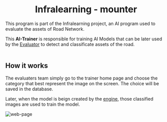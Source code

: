<h1 align="center"> Infralearning - mounter </h1>

This program is part of the <a ref="https://github.com/victordalosto/infralearning">Infralearning</a> project, an AI program used to evaluate the assets of Road Network.

This <b>AI-Trainer</b> is responsible for training AI Models that can be later used by the <a href="https://github.com/victordalosto/infralearning-evaluate">Evaluator</a> to detect and classificate assets of the road.
<br/><br/>


<h2> How it works </h2>

The evaluaters team simply go to the trainer home page and choose the category that best represent the image on the screen. The choice will be saved in the database.

Later, when the model is beign created by the <a href="https://github.com/victordalosto/infralearning-engine">engine</a>, those classified images are used to train the model.

![web-page](https://raw.githubusercontent.com/victordalosto/infralearning-aitrainer/master/assets/screen.png)

